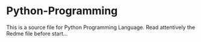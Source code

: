 # Python-Programming
This is a source file for Python Programming Language. Read attentively the Redme file before start...
